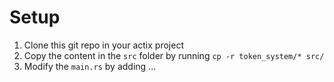# Setup

1. Clone this git repo in your actix project
2. Copy the content in the `src` folder by running `cp -r token_system/* src/`
3. Modify the `main.rs`
by adding
...

